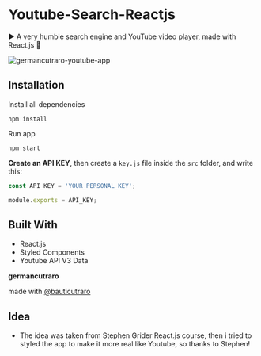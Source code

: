 # Youtube-Search-Reactjs

▶️ A very humble search engine and YouTube video player, made with React.js 🎥

<img src="youtube-clone.gif" alt="germancutraro-youtube-app" />

## Installation

Install all dependencies

```
npm install
```

Run app

```
npm start
```

**Create an API KEY**, then create a `key.js` file inside the `src` folder, and write this:

```javascript
const API_KEY = 'YOUR_PERSONAL_KEY';

module.exports = API_KEY;  
```

## Built With

* React.js
* Styled Components
* Youtube API V3 Data


**germancutraro**

made with [@bauticutraro](https://github.com/bauticutraro)

## Idea

* The idea was taken from Stephen Grider React.js course, then i tried to styled the app to make it more real like Youtube, so thanks to Stephen! 
